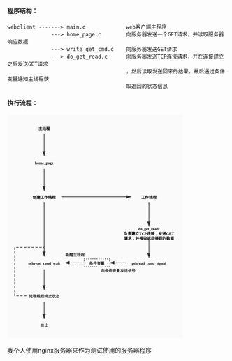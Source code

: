 #### 程序结构：

```
webclient -------> main.c             web客户端主程序
              ---> home_page.c        向服务器发送一个GET请求，并读取服务器响应数据
              ---> write_get_cmd.c	  向服务器发送GET请求
              ---> do_get_read.c      向服务器发送TCP连接请求，并在连接建立之后发送GET请求
              						  ，然后读取发送回来的结果，最后通过条件变量通知主线程获
              						  取返回的状态信息
```

#### 执行流程：

<img src="web.jpg" alt="web" style="zoom: 50%;" />

我个人使用nginx服务器来作为测试使用的服务器程序